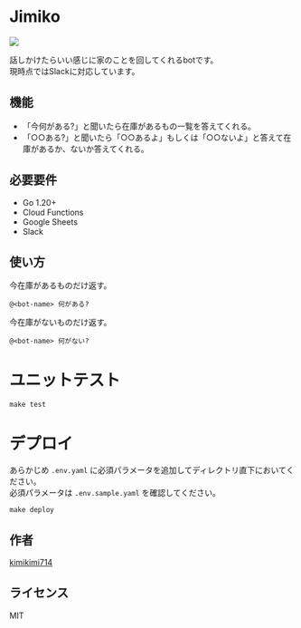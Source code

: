 Jimiko
======

![](https://github.com/kimikimi714/jimiko/workflows/CI/badge.svg)

話しかけたらいい感じに家のことを回してくれるbotです。  
現時点ではSlackに対応しています。

## 機能

- 「今何がある?」と聞いたら在庫があるもの一覧を答えてくれる。
- 「○○ある?」と聞いたら「○○あるよ」もしくは「○○ないよ」と答えて在庫があるか、ないか答えてくれる。

## 必要要件

- Go 1.20+
- Cloud Functions
- Google Sheets
- Slack

## 使い方

今在庫があるものだけ返す。

```
@<bot-name> 何がある?
```

今在庫がないものだけ返す。

```
@<bot-name> 何がない?
```

# ユニットテスト

```
make test
```

# デプロイ

あらかじめ `.env.yaml` に必須パラメータを追加してディレクトリ直下においてください。  
必須パラメータは `.env.sample.yaml` を確認してください。

```
make deploy
```

## 作者

[kimikimi714](https://kimikimi714.hatenablog.com/)

## ライセンス

MIT
